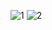 ![1](https://github.com/syket-git/linkedin-mobile-app/assets/39830305/d139ab58-cb9b-4d68-a5b9-c79a3a722bb2)
![2](https://github.com/syket-git/linkedin-mobile-app/assets/39830305/1426de56-c99a-475d-996a-029d2ce3c36e)

